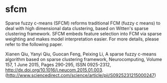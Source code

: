 # sfcm
Sparse fuzzy c-means (SFCM) reforms traditional FCM (fuzzy c means) to deal with high dimensional data clustering, based on Witten's sparse clustering framework. SFCM embeds feature selection into FCM via sparse weighting and makes model interpretation easier. For more details, please refer to the following paper. 

Xianen Qiu, Yanyi Qiu, Guocan Feng, Peixing Li, A sparse fuzzy c-means algorithm based on sparse clustering framework, Neurocomputing, Volume 157, 1 June 2015, Pages 290-295, ISSN 0925-2312, http://dx.doi.org/10.1016/j.neucom.2015.01.003.
(http://www.sciencedirect.com/science/article/pii/S0925231215000247)


